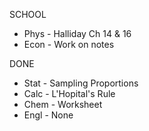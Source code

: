 SCHOOL
- Phys - Halliday Ch 14 & 16
- Econ - Work on notes

DONE
- Stat - Sampling Proportions
- Calc - L'Hopital's Rule
- Chem - Worksheet
- Engl - None

